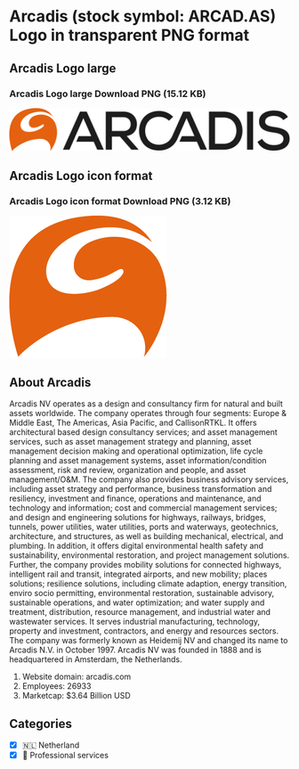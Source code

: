 # Arcadis (stock symbol: ARCAD.AS) Logo in transparent PNG format

## Arcadis Logo large

### Arcadis Logo large Download PNG (15.12 KB)

![Arcadis Logo large Download PNG (15.12 KB)](/img/orig/ARCAD.AS_BIG-6a07ad3e.png)

## Arcadis Logo icon format

### Arcadis Logo icon format Download PNG (3.12 KB)

![Arcadis Logo icon format Download PNG (3.12 KB)](/img/orig/ARCAD.AS-55b251ef.png)

## About Arcadis

Arcadis NV operates as a design and consultancy firm for natural and built assets worldwide. The company operates through four segments: Europe & Middle East, The Americas, Asia Pacific, and CallisonRTKL. It offers architectural based design consultancy services; and asset management services, such as asset management strategy and planning, asset management decision making and operational optimization, life cycle planning and asset management systems, asset information/condition assessment, risk and review, organization and people, and asset management/O&M. The company also provides business advisory services, including asset strategy and performance, business transformation and resiliency, investment and finance, operations and maintenance, and technology and information; cost and commercial management services; and design and engineering solutions for highways, railways, bridges, tunnels, power utilities, water utilities, ports and waterways, geotechnics, architecture, and structures, as well as building mechanical, electrical, and plumbing. In addition, it offers digital environmental health safety and sustainability, environmental restoration, and project management solutions. Further, the company provides mobility solutions for connected highways, intelligent rail and transit, integrated airports, and new mobility; places solutions; resilience solutions, including climate adaption, energy transition, enviro socio permitting, environmental restoration, sustainable advisory, sustainable operations, and water optimization; and water supply and treatment, distribution, resource management, and industrial water and wastewater services. It serves industrial manufacturing, technology, property and investment, contractors, and energy and resources sectors. The company was formerly known as Heidemij NV and changed its name to Arcadis N.V. in October 1997. Arcadis NV was founded in 1888 and is headquartered in Amsterdam, the Netherlands.

1. Website domain: arcadis.com
2. Employees: 26933
3. Marketcap: $3.64 Billion USD


## Categories
- [x] 🇳🇱 Netherland
- [x] 💼 Professional services
